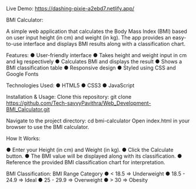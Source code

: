 Live Demo: https://dashing-pixie-a2ebd7.netlify.app/

BMI Calculator:

A simple web application that calculates the Body Mass Index (BMI) based on user input height (in cm) and weight (in kg). The app provides an easy-to-use interface and displays BMI results along with a classification chart.

Features:
● User-friendly interface
● Takes height and weight input in cm and kg respectively
● Calculates BMI and displays the result
● Shows a BMI classification table
● Responsive design
● Styled using CSS and Google Fonts

Technologies Used:
● HTML5
● CSS3
● JavaScript

Installation & Usage:
Clone this repository:
git clone https://github.com/Tech-savvyPavithra/Web_Development-BMI_Calculator.git

Navigate to the project directory:
cd bmi-calculator
Open index.html in your browser to use the BMI calculator.

How It Works:

● Enter your Height (in cm) and Weight (in kg).
● Click the Calculate button.
● The BMI value will be displayed along with its classification.
● Reference the provided BMI classification chart for interpretation.

BMI Classification:
BMI Range Category 
● < 18.5 => Underweight
● 18.5 - 24.9 => Ideal
● 25 - 29.9 => Overweight
● > 30 => Obesity
